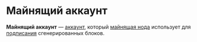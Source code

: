# Майнящий аккаунт

**Майнящий аккаунт** —  [аккаунт](/blockchain/account.md), который [майнящая нода](/blockchain/node/mining-node.md) использует для [подписания](/blockchain/block/block-signature.md) сгенерированных блоков.
